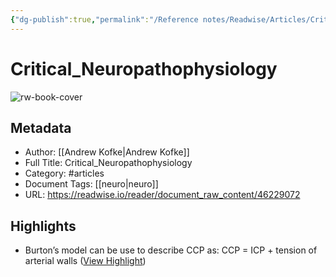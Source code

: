 ```yaml
---
{"dg-publish":true,"permalink":"/Reference notes/Readwise/Articles/Critical_Neuropathophysiology/"}
---
```


# Critical_Neuropathophysiology

![rw-book-cover](https://readwise-assets.s3.amazonaws.com/static/images/article3.5c705a01b476.png)

## Metadata
- Author: [[Andrew Kofke\|Andrew Kofke]]
- Full Title: Critical_Neuropathophysiology
- Category: #articles
- Document Tags: [[neuro\|neuro]] 
- URL: https://readwise.io/reader/document_raw_content/46229072

## Highlights
- Burton’s model can be use to describe CCP as: CCP = ICP + tension of arterial walls ([View Highlight](https://read.readwise.io/read/01gxzbtqd5ef6hxrjme1frf71p))
